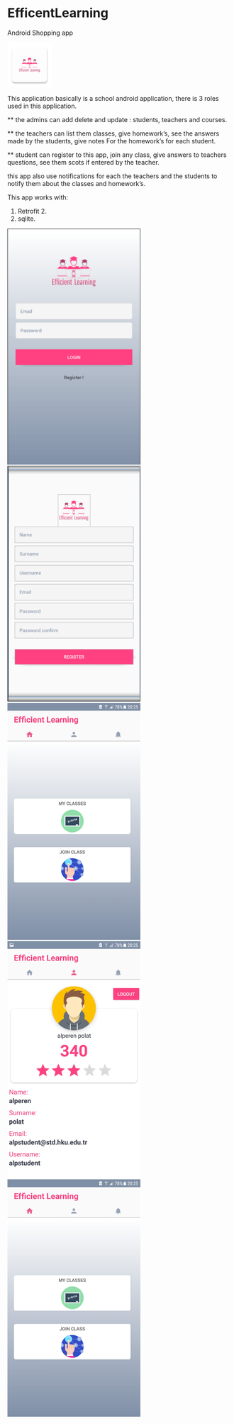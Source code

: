 # EfficentLearning
Android Shopping app

<img src="main.png" width="100" >

This application basically is a school android application, there is 3 roles used in this application.

** the admins can add delete and update : students, teachers and courses. 

** the teachers can list them classes, give homework’s, see the answers made by the students, give notes
For the homework’s for each student.

** student can register to this app, join any class, give answers to teachers questions, see them scots if entered by the teacher.

this app also use notifications for each the teachers and the students to notify them about the classes and homework’s.

This app works with:
1. Retrofit 2.
2. sqlite.


<img src="login.png" width="300" >
<img src="register.png" width="300" >
<img src="admin.jpeg" width="300" >
<img src="profile.jpeg" width="300" >
<img src="student.jpeg" width="300" >
